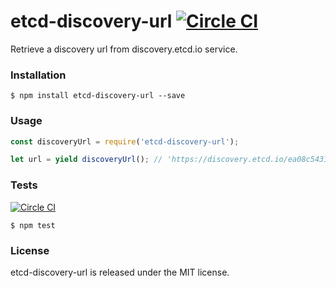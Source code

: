 # etcd-discovery-url [![Circle CI](https://circleci.com/gh/vdemedes/etcd-discovery-url.svg?style=svg)](https://circleci.com/gh/vdemedes/etcd-discovery-url)

Retrieve a discovery url from discovery.etcd.io service.


### Installation

```
$ npm install etcd-discovery-url --save
```


### Usage

```javascript
const discoveryUrl = require('etcd-discovery-url');

let url = yield discoveryUrl(); // 'https://discovery.etcd.io/ea08c54315144a0b5713aad4c4a9905f'
```


### Tests

[![Circle CI](https://circleci.com/gh/vdemedes/etcd-discovery-url.svg?style=svg)](https://circleci.com/gh/vdemedes/etcd-discovery-url)

```
$ npm test
```


### License

etcd-discovery-url is released under the MIT license.

